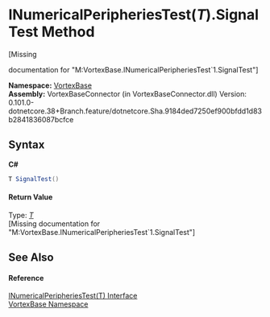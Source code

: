 # INumericalPeripheriesTest(*T*).SignalTest Method 
 

\[Missing <summary> documentation for "M:VortexBase.INumericalPeripheriesTest`1.SignalTest"\]

**Namespace:**&nbsp;<a href="N_VortexBase.md">VortexBase</a><br />**Assembly:**&nbsp;VortexBaseConnector (in VortexBaseConnector.dll) Version: 0.101.0-dotnetcore.38+Branch.feature/dotnetcore.Sha.9184ded7250ef900bfdd1d83b2841836087bcfce

## Syntax

**C#**<br />
``` C#
T SignalTest()
```


#### Return Value
Type: <a href="T_VortexBase_INumericalPeripheriesTest_1.md">*T*</a><br />\[Missing <returns> documentation for "M:VortexBase.INumericalPeripheriesTest`1.SignalTest"\]

## See Also


#### Reference
<a href="T_VortexBase_INumericalPeripheriesTest_1.md">INumericalPeripheriesTest(T) Interface</a><br /><a href="N_VortexBase.md">VortexBase Namespace</a><br />